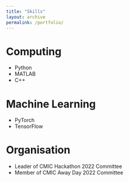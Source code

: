 ```yaml
---
title: "Skills"
layout: archive
permalink: /portfolio/
---
```

# Computing

- Python
- MATLAB
- C++

# Machine Learning

- PyTorch
- TensorFlow

# Organisation

- Leader of CMIC Hackathon 2022 Committee
- Member of CMIC Away Day 2022 Committee

